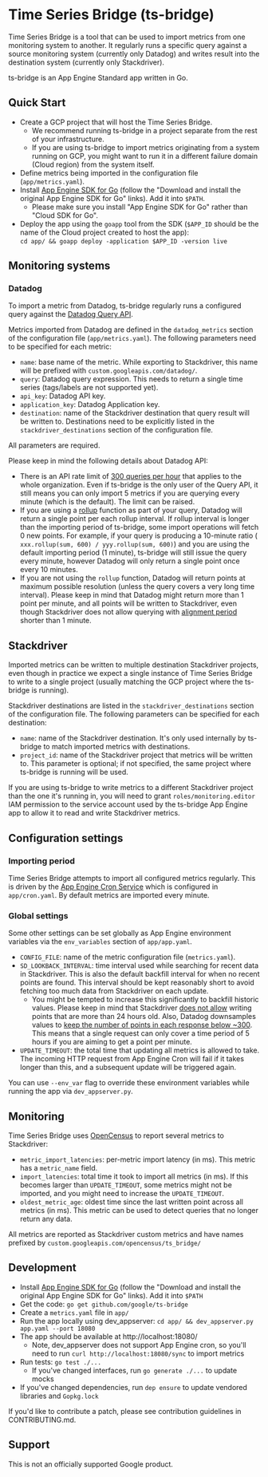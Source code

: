 # Time Series Bridge (ts-bridge)

Time Series Bridge is a tool that can be used to import metrics from one
monitoring system to another. It regularly runs a specific query against
a source monitoring system (currently only Datadog) and writes result into the
destination system (currently only Stackdriver).

ts-bridge is an App Engine Standard app written in Go.

## Quick Start

* Create a GCP project that will host the Time Series Bridge.
  * We recommend running ts-bridge in a project separate from the rest of your
    infrastructure.
  * If you are using ts-bridge to import metrics originating from a system
    running on GCP, you might want to run it in a different failure domain (Cloud
    region) from the system itself.
* Define metrics being imported in the configuration file (`app/metrics.yaml`).
* Install [App Engine SDK for Go](https://cloud.google.com/appengine/docs/standard/go/download)
  (follow the "Download and install the original App Engine SDK for Go" links).
  Add it into `$PATH`.
  * Please make sure you install "App Engine SDK for Go" rather than "Cloud SDK
    for Go".
* Deploy the app using the `goapp` tool from the SDK (`$APP_ID` should be the
  name of the Cloud project created to host the app): \
  `cd app/ && goapp deploy -application $APP_ID -version live`

## Monitoring systems

### Datadog

To import a metric from Datadog, ts-bridge regularly runs a configured query
against the [Datadog Query
API](https://docs.datadoghq.com/api/?lang=python#query-time-series-points).

Metrics imported from Datadog are defined in the `datadog_metrics` section of
the configuration file (`app/metrics.yaml`). The following parameters need to
be specified for each metric:

* `name`: base name of the metric. While exporting to Stackdriver, this name
  will be prefixed with `custom.googleapis.com/datadog/`.
* `query`: Datadog query expression. This needs to return a single time series
  (tags/labels are not supported yet).
* `api_key`: Datadog API key.
* `application_key`: Datadog Application key.
* `destination`: name of the Stackdriver destination that query result will be
  written to. Destinations need to be explicitly listed in the
  `stackdriver_destinations` section of the configuration file.

All parameters are required.

Please keep in mind the following details about Datadog API:

* There is an API rate limit of [300 queries per hour](
  https://docs.datadoghq.com/api/?lang=python#rate-limiting) that applies to
  the whole organization. Even if ts-bridge is the only user of the Query API,
  it still means you can only import 5 metrics if you are querying every minute
  (which is the default). The limit can be raised.
* If you are using a [rollup](
  https://docs.datadoghq.com/graphing/miscellaneous/functions/#rollup) function
  as part of your query, Datadog will return a single point per each rollup
  interval. If rollup interval is longer than the importing period of
  ts-bridge, some import operations will fetch 0 new points. For example, if
  your query is producing a 10-minute ratio (
  `xxx.rollup(sum, 600) / yyy.rollup(sum, 600)`) and you are using the default
  importing period (1 minute), ts-bridge will still issue the query every
  minute, however Datadog will only return a single point once every 10 minutes.
* If you are not using the `rollup` function, Datadog will return points at
  maximum possible resolution (unless the query covers a very long time
  interval). Please keep in mind that Datadog might return more than 1 point
  per minute, and all points will be written to Stackdriver, even though
  Stackdriver does not allow querying with [alignment period](
  https://cloud.google.com/monitoring/charts/metrics-selector#alignment)
  shorter than 1 minute.

## Stackdriver

Imported metrics can be written to multiple destination Stackdriver projects,
even though in practice we expect a single instance of Time Series Bridge to
write to a single project (usually matching the GCP project where the
ts-bridge is running).

Stackdriver destinations are listed in the `stackdriver_destinations`
section of the configuration file. The following parameters can be specified
for each destination:

* `name`: name of the Stackdriver destination. It's only used internally by
  ts-bridge to match imported metrics with destinations.
* `project_id`: name of the Stackdriver project that metrics will be written
  to. This parameter is optional; if not specified, the same project where
  ts-bridge is running will be used.

If you are using ts-bridge to write metrics to a different Stackdriver project
than the one it's running in, you will need to grant `roles/monitoring.editor`
IAM permission to the service account used by the ts-bridge App Engine app to
allow it to read and write Stackdriver metrics.

## Configuration settings

### Importing period

Time Series Bridge attempts to import all configured metrics regularly. This
is driven by the [App Engine Cron Service](
https://cloud.google.com/appengine/docs/standard/go/config/cron) which is
configured in `app/cron.yaml`. By default metrics are imported every minute.

### Global settings

Some other settings can be set globally as App Engine environment variables via
the `env_variables` section of `app/app.yaml`.

* `CONFIG_FILE`: name of the metric configuration file (`metrics.yaml`).
* `SD_LOOKBACK_INTERVAL`: time interval used while searching for recent data in
  Stackdriver. This is also the default backfill interval for when no recent
  points are found. This interval should be kept reasonably short to
  avoid fetching too much data from Stackdriver on each update.
  * You might be tempted to increase this significantly to backfill historic
    values. Please keep in mind that Stackdriver [does not allow](
    https://cloud.google.com/monitoring/custom-metrics/creating-metrics#writing-ts)
    writing points that are more than 24 hours old. Also, Datadog downsamples
    values to [keep the number of points in each response below ~300](
    https://docs.datadoghq.com/getting_started/from_the_query_to_the_graph/#how).
    This means that a single request can only cover a time period of 5 hours if
    you are aiming to get a point per minute.
* `UPDATE_TIMEOUT`: the total time that updating all metrics is allowed to take.
  The incoming HTTP request from App Engine Cron will fail if it takes longer
  than this, and a subsequent update will be triggered again.

You can use `--env_var` flag to override these environment variables while
running the app via `dev_appserver.py`.

## Monitoring

Time Series Bridge uses [OpenCensus](https://opencensus.io/) to report several
metrics to Stackdriver:

* `metric_import_latencies`: per-metric import latency (in ms). This
  metric has a `metric_name` field.
* `import_latencies`: total time it took to import all metrics (in ms). If this
  becomes larger than `UPDATE_TIMEOUT`, some metrics might not be imported, and
  you might need to increase the `UPDATE_TIMEOUT`.
* `oldest_metric_age`: oldest time since the last written point across all metrics
  (in ms). This metric can be used to detect queries that no longer return any
  data.

All metrics are reported as Stackdriver custom metrics and have names prefixed by
`custom.googleapis.com/opencensus/ts_bridge/`

## Development

* Install [App Engine SDK for Go](https://cloud.google.com/appengine/docs/standard/go/download)
  (follow the "Download and install the original App Engine SDK for Go" links).
  Add it into `$PATH`
* Get the code: `go get github.com/google/ts-bridge`
* Create a `metrics.yaml` file in `app/`
* Run the app locally using dev_appserver:
  `cd app/ && dev_appserver.py app.yaml --port 18080`
* The app should be available at http://localhost:18080/
  * Note, dev_appserver does not support App Engine cron, so you'll need to run
    `curl http://localhost:18080/sync` to import metrics
* Run tests: `go test ./...`
  * If you've changed interfaces, run `go generate ./...` to update mocks
* If you've changed dependencies, run `dep ensure` to update vendored libraries
  and `Gopkg.lock`

If you'd like to contribute a patch, please see contribution guidelines in
CONTRIBUTING.md.

## Support

This is not an officially supported Google product.